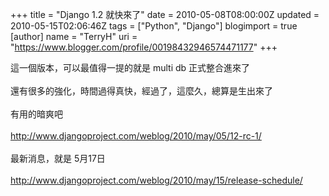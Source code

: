 +++
title = "Django 1.2 就快來了"
date = 2010-05-08T08:00:00Z
updated = 2010-05-15T02:06:46Z
tags = ["Python", "Django"]
blogimport = true 
[author]
	name = "TerryH"
	uri = "https://www.blogger.com/profile/00198432946574471177"
+++

這一個版本，可以最值得一提的就是 multi db 正式整合進來了<br /><br />還有很多的強化，時間過得真快，經過了，這麼久，總算是生出來了<br /><br />有用的暗爽吧<br /><br /><a href="http://www.djangoproject.com/weblog/2010/may/05/12-rc-1/">http://www.djangoproject.com/weblog/2010/may/05/12-rc-1/</a><br /><br />最新消息，就是 5月17日<br /><br /><a href="http://www.djangoproject.com/weblog/2010/may/15/release-schedule/">http://www.djangoproject.com/weblog/2010/may/15/release-schedule/</a>
